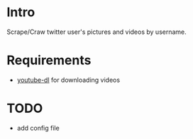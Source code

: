 # Intro

Scrape/Craw twitter user's pictures and videos by username.

# Requirements

* [youtube-dl](https://github.com/ytdl-org/youtube-dl/) for downloading videos

# TODO

* add config file

